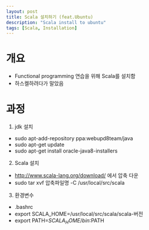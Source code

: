 ```yaml
---
layout: post
title: Scala 설치하기 (feat.Ubuntu)
description: "Scala install to ubuntu"
tags: [Scala, Installation]
---
```

# 개요
- Functional programming 연습을 위해 Scala를 설치함
- 하스켈하려다가 말았음

# 과정
1. jdk 설치
- sudo apt-add-repository ppa:webupd8team/java
- sudo apt-get update
- sudo apt-get install oracle-java8-installers

2. Scala 설치
- http://www.scala-lang.org/download/ 에서 압축 다운
- sudo tar xvf 압축파일명 -C /usr/local/src/scala

3. 환경변수
- .bashrc
- export SCALA_HOME=/usr/local/src/scala/scala-버전
- export PATH=$SCALA_HOME/bin:$PATH
